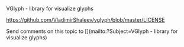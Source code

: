 ﻿VGlyph - library for visualize glyphs


<p><a href='https://github.com/VladimirShaleev/vglyph/blob/master/LICENSE' target='_blank'>https://github.com/VladimirShaleev/vglyph/blob/master/LICENSE</a></p>
Send comments on this topic to [](mailto:?Subject=VGlyph - library for visualize glyphs)
